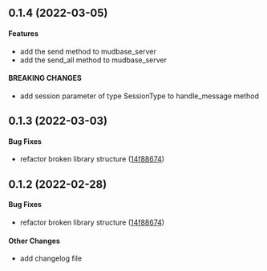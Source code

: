 <a name="0.1.4"></a>
## 0.1.4 (2022-03-05)


#### Features

*   add the send method to mudbase_server
*   add the send_all method to mudbase_server


#### BREAKING CHANGES

*   add session parameter of type SessionType to handle_message method



<a name="0.1.3"></a>
## 0.1.3 (2022-03-03)


#### Bug Fixes

*   refactor broken library structure ([14f88674](14f88674))



<a name=""></a>
## 0.1.2 (2022-02-28)


#### Bug Fixes

*   refactor broken library structure ([14f88674](14f88674))


#### Other Changes

*   add changelog file
